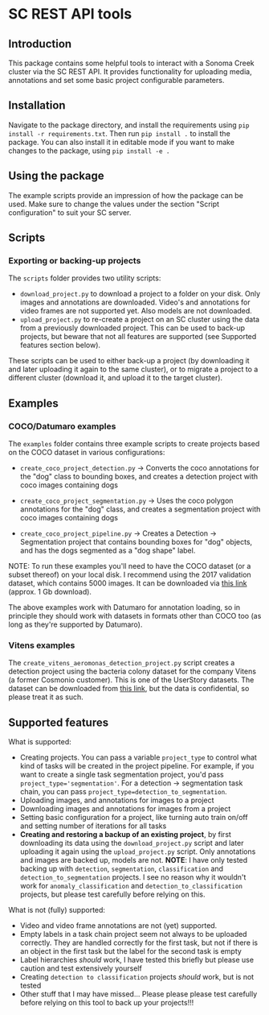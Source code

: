 # SC REST API tools 
## Introduction
This package contains some helpful tools to interact with a Sonoma Creek cluster via 
the SC REST API. It provides functionality for uploading media, annotations and set 
some basic project configurable parameters. 

## Installation
Navigate to the package directory, and install the requirements using 
`pip install -r requirements.txt`. Then run `pip install .` to install the package. 
You can also install it in editable mode if you want to make changes to the package, 
using `pip install -e .`

## Using the package
The example scripts provide an impression of how the package can be used. Make sure 
to change the values under the section "Script configuration" to suit your SC server.

## Scripts
### Exporting or backing-up projects
The `scripts` folder provides two utility scripts:
- `download_project.py` to download a project to a folder on your disk. Only images 
  and annotations are downloaded. Video's and annotations for video frames are not 
  supported yet. Also models are not downloaded.
- `upload_project.py` to re-create a project on an SC cluster using the 
  data from a previously downloaded project. This can be used to back-up projects, but
  beware that not all features are supported (see Supported features section below).
  
These scripts can be used to either back-up a project (by downloading it and later 
uploading it again to the same cluster), or to migrate a project to a different cluster 
(download it, and upload it to the target cluster).

## Examples
### COCO/Datumaro examples
The `examples` folder contains three example scripts to create projects based on the 
COCO dataset in various configurations:
- `create_coco_project_detection.py` -> Converts the coco annotations for the "dog" class 
  to bounding boxes, and creates a detection project with coco images containing dogs
    
- `create_coco_project_segmentation.py` -> Uses the coco polygon annotations for the "dog" 
  class, and creates a segmentation project with coco images containing dogs
  
- `create_coco_project_pipeline.py` -> Creates a Detection -> Segmentation project that 
  contains bounding boxes for "dog" objects, and has the dogs segmented as a "dog shape"
  label.
  
NOTE: To run these examples you'll need to have the COCO dataset (or a subset thereof) on
your local disk. I recommend using the 2017 validation dataset, which contains 5000 
images. It can be downloaded via
[this link](http://images.cocodataset.org/zips/val2017.zip) (approx. 1 Gb download).

The above examples work with Datumaro for annotation loading, so in principle they 
should work with datasets in formats other than COCO too (as long as they're supported 
by Datumaro).

### Vitens examples
The `create_vitens_aeromonas_detection_project.py` script creates a detection project
using the bacteria colony dataset for the company Vitens (a former Cosmonio customer). 
This is one of the UserStory datasets. The dataset can be downloaded from 
[this link](https://intel.sharepoint.com/:u:/r/sites/user-story-dataset-sharing/Shared%20Documents/User%20Stories%20Datasets/Detection/Vitens%20Bacteria%20Counting/Vitens%20Aeromonas.zip?csf=1&web=1&e=wFXEle),
but the data is confidential, so please treat it as such.

## Supported features
What is supported:
- Creating projects. You can pass a variable `project_type` to control what kind of 
  tasks will be created in the project pipeline. For example, if you want to create a 
  single task segmentation project, you'd pass `project_type='segmentation'`. For a 
  detection -> segmentation task chain, you can pass 
  `project_type=detection_to_segmentation`.
- Uploading images, and annotations for images to a project
- Downloading images and annotations for images from a project
- Setting basic configuration for a project, like turning auto train on/off and 
  setting number of iterations for all tasks
- **Creating and restoring a backup of an existing project**, by first downloading its 
  data using the `download_project.py` script and later uploading it again using the 
  `upload_project.py` script. Only annotations and images are backed up, 
  models are not. 
  **NOTE**: I have only tested backing up with `detection`, `segmentation`, 
  `classification` and `detection_to_segmentation` projects. I see no reason why it 
  wouldn't work for `anomaly_classification` and `detection_to_classification` 
  projects, but please test carefully before relying on this.
  
What is not (fully) supported:
- Video and video frame annotations are not (yet) supported.
- Empty labels in a task chain project seem not always to be uploaded correctly. They 
  are handled correctly for the first task, but not if there is an object in the 
  first task but the label for the second task is empty
- Label hierarchies *should* work, I have tested this briefly but please use caution 
  and test extensively yourself
- Creating `detection to classification` projects *should* work, but is not tested
- Other stuff that I may have missed... Please please please test carefully before 
  relying on this tool to back up your projects!!!